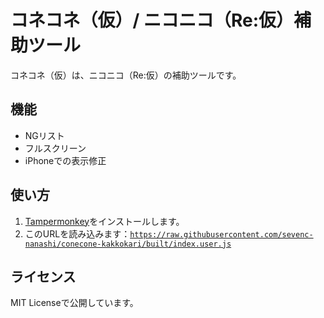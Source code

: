 # コネコネ（仮）/ ニコニコ（Re:仮）補助ツール

コネコネ（仮）は、ニコニコ（Re:仮）の補助ツールです。

## 機能

- NGリスト
- フルスクリーン
- iPhoneでの表示修正

## 使い方

1. [Tampermonkey](https://www.tampermonkey.net/)をインストールします。
2. このURLを読み込みます：[`https://raw.githubusercontent.com/sevenc-nanashi/conecone-kakkokari/built/index.user.js`](https://raw.githubusercontent.com/sevenc-nanashi/conecone-kakkokari/built/index.user.js)

## ライセンス

MIT Licenseで公開しています。
